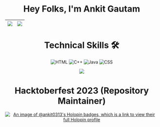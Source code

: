 <div align='center'>
<h1> Hey Folks, I'm Ankit Gautam </h1>
 


 
 |<img src="https://github-readme-stats.vercel.app/api?username=ankit0313&show_icons=true"></img>|<img src="https://github-readme-streak-stats.herokuapp.com/?&user=ankit0313"/>|
|---|---|
 <h1>Technical Skills 🛠</h1>
 
<p align="center">

<img alt="HTML" src="https://img.shields.io/badge/HTML-%2314354C.svg?style=for-the-badge&logo=HTML&logoColor=white"/>
 
 <img alt="C++" src="https://img.shields.io/badge/C%2B%2B-00599C?style=for-the-badge&logo=c%2B%2B&logoColor=white" />
 <img alt="Java" src="https://img.shields.io/badge/Java-ED8B00?style=for-the-badge&logo=java&logoColor=white"/>
  <img alt="CSS" src="https://img.shields.io/badge/CSS-0078D4?style=for-the-badge&logo=CSS&logoColor=white" />   
      
     
![](https://komarev.com/ghpvc/?username=ankitgautam03&color=blue&style=flat-square&label=Profile+visitors)
 
 <h1>Hacktoberfest 2023 (Repository Maintainer)</h1>

[![An image of @ankit0313's Holopin badges, which is a link to view their full Holopin profile](https://holopin.me/ankit0313)](https://holopin.io/@ankit0313)
